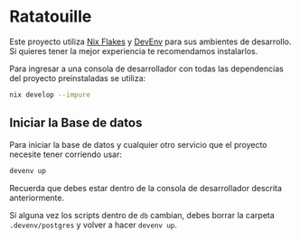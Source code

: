 # Ratatouille
Este proyecto utiliza [Nix Flakes](https://nixos.wiki/wiki/Flakes) y [DevEnv](https://devenv.sh/) para sus ambientes de desarrollo. Si quieres tener la mejor experiencia te recomendamos instalarlos.

Para ingresar a una consola de desarrollador con todas las dependencias del proyecto preinstaladas se utiliza:
```bash
nix develop --impure
```

## Iniciar la Base de datos
Para iniciar la base de datos y cualquier otro servicio que el proyecto necesite tener corriendo usar:
```bash
devenv up
```

Recuerda que debes estar dentro de la consola de desarrollador descrita anteriormente.

Si alguna vez los scripts dentro de `db` cambian, debes borrar la carpeta `.devenv/postgres` y volver a hacer `devenv up`.
